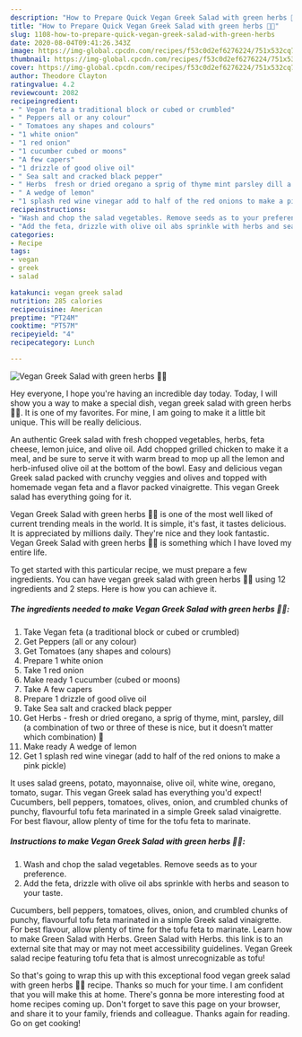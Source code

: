 ```yaml
---
description: "How to Prepare Quick Vegan Greek Salad with green herbs 🌱🌿"
title: "How to Prepare Quick Vegan Greek Salad with green herbs 🌱🌿"
slug: 1108-how-to-prepare-quick-vegan-greek-salad-with-green-herbs
date: 2020-08-04T09:41:26.343Z
image: https://img-global.cpcdn.com/recipes/f53c0d2ef6276224/751x532cq70/vegan-greek-salad-with-green-herbs-🌱🌿-recipe-main-photo.jpg
thumbnail: https://img-global.cpcdn.com/recipes/f53c0d2ef6276224/751x532cq70/vegan-greek-salad-with-green-herbs-🌱🌿-recipe-main-photo.jpg
cover: https://img-global.cpcdn.com/recipes/f53c0d2ef6276224/751x532cq70/vegan-greek-salad-with-green-herbs-🌱🌿-recipe-main-photo.jpg
author: Theodore Clayton
ratingvalue: 4.2
reviewcount: 2082
recipeingredient:
- " Vegan feta a traditional block or cubed or crumbled"
- " Peppers all or any colour"
- " Tomatoes any shapes and colours"
- "1 white onion"
- "1 red onion"
- "1 cucumber cubed or moons"
- "A few capers"
- "1 drizzle of good olive oil"
- " Sea salt and cracked black pepper"
- " Herbs  fresh or dried oregano a sprig of thyme mint parsley dill a combination of two or three of these is nice but it doesnt matter which combination "
- " A wedge of lemon"
- "1 splash red wine vinegar add to half of the red onions to make a pink pickle"
recipeinstructions:
- "Wash and chop the salad vegetables. Remove seeds as to your preference."
- "Add the feta, drizzle with olive oil abs sprinkle with herbs and season to your taste."
categories:
- Recipe
tags:
- vegan
- greek
- salad

katakunci: vegan greek salad 
nutrition: 285 calories
recipecuisine: American
preptime: "PT24M"
cooktime: "PT57M"
recipeyield: "4"
recipecategory: Lunch

---
```



![Vegan Greek Salad with green herbs 🌱🌿](https://img-global.cpcdn.com/recipes/f53c0d2ef6276224/751x532cq70/vegan-greek-salad-with-green-herbs-🌱🌿-recipe-main-photo.jpg)

Hey everyone, I hope you're having an incredible day today. Today, I will show you a way to make a special dish, vegan greek salad with green herbs 🌱🌿. It is one of my favorites. For mine, I am going to make it a little bit unique. This will be really delicious.

An authentic Greek salad with fresh chopped vegetables, herbs, feta cheese, lemon juice, and olive oil. Add chopped grilled chicken to make it a meal, and be sure to serve it with warm bread to mop up all the lemon and herb-infused olive oil at the bottom of the bowl. Easy and delicious vegan Greek salad packed with crunchy veggies and olives and topped with homemade vegan feta and a flavor packed vinaigrette. This vegan Greek salad has everything going for it.

Vegan Greek Salad with green herbs 🌱🌿 is one of the most well liked of current trending meals in the world. It is simple, it's fast, it tastes delicious. It is appreciated by millions daily. They're nice and they look fantastic. Vegan Greek Salad with green herbs 🌱🌿 is something which I have loved my entire life.


To get started with this particular recipe, we must prepare a few ingredients. You can have vegan greek salad with green herbs 🌱🌿 using 12 ingredients and 2 steps. Here is how you can achieve it.

<!--inarticleads1-->

##### The ingredients needed to make Vegan Greek Salad with green herbs 🌱🌿:

1. Take  Vegan feta (a traditional block or cubed or crumbled)
1. Get  Peppers (all or any colour)
1. Get  Tomatoes (any shapes and colours)
1. Prepare 1 white onion
1. Take 1 red onion
1. Make ready 1 cucumber (cubed or moons)
1. Take A few capers
1. Prepare 1 drizzle of good olive oil
1. Take  Sea salt and cracked black pepper
1. Get  Herbs - fresh or dried oregano, a sprig of thyme, mint, parsley, dill (a combination of two or three of these is nice, but it doesn’t matter which combination) 🌿
1. Make ready  A wedge of lemon
1. Get 1 splash red wine vinegar (add to half of the red onions to make a pink pickle)


It uses salad greens, potato, mayonnaise, olive oil, white wine, oregano, tomato, sugar. This vegan Greek salad has everything you&#39;d expect! Cucumbers, bell peppers, tomatoes, olives, onion, and crumbled chunks of punchy, flavourful tofu feta marinated in a simple Greek salad vinaigrette. For best flavour, allow plenty of time for the tofu feta to marinate. 

<!--inarticleads2-->

##### Instructions to make Vegan Greek Salad with green herbs 🌱🌿:

1. Wash and chop the salad vegetables. Remove seeds as to your preference.
1. Add the feta, drizzle with olive oil abs sprinkle with herbs and season to your taste.


Cucumbers, bell peppers, tomatoes, olives, onion, and crumbled chunks of punchy, flavourful tofu feta marinated in a simple Greek salad vinaigrette. For best flavour, allow plenty of time for the tofu feta to marinate. Learn how to make Green Salad with Herbs. Green Salad with Herbs. this link is to an external site that may or may not meet accessibility guidelines. Vegan Greek salad recipe featuring tofu feta that is almost unrecognizable as tofu! 

So that's going to wrap this up with this exceptional food vegan greek salad with green herbs 🌱🌿 recipe. Thanks so much for your time. I am confident that you will make this at home. There's gonna be more interesting food at home recipes coming up. Don't forget to save this page on your browser, and share it to your family, friends and colleague. Thanks again for reading. Go on get cooking!
